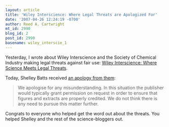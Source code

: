 ```yaml
---
layout: article
title: 'Wiley Interscience: Where Legal Threats are Apologized For'
date: '2007-04-26 12:24:19 -0700'
author: Reed A. Cartwright
mt_id: 2990
blog_id: 2
post_id: 2990
basename: wiley_interscie_1
---
```

Yesterday, I wrote about Wiley Interscience and the Society of Chemical Industry making legal threats against fair use: [Wiley Interscience: Where Science Meets Legal Threats](http://www.pandasthumb.org/archives/2007/04/wiley_interscie.html).

Today, Shelley Batts received [an apology from them](http://scienceblogs.com/retrospectacle/2007/04/victory_a_happy_resolution.php):

> We apologise for any misunderstanding. In this situation the publisher would typically grant permission on request in order to ensure that figures and extracts are properly credited. We do not think there is any need to pursue this matter further.

Congrats to everyone who helped get the word out about the threats.  You helped Shelley and the rest of the science-bloggers out.
